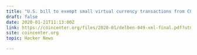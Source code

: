 ```yaml
---
title: "U.S. bill to exempt small virtual currency transactions from CGT [pdf]"
draft: false
date: 2020-01-21T11:13:00Z
link: https://coincenter.org/files/2020-01/delben-049-xml-final.pdf?utm_medium=RSS&utm_source=hune
site: coincenter.org
topic: Hacker News  

---
```

